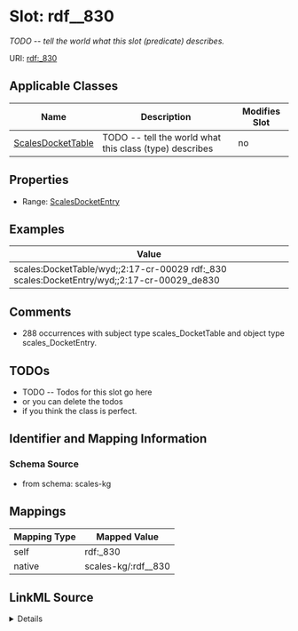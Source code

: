 

# Slot: rdf__830


_TODO -- tell the world what this slot (predicate) describes._





URI: [rdf:_830](http://www.w3.org/1999/02/22-rdf-syntax-ns#_830)



<!-- no inheritance hierarchy -->





## Applicable Classes

| Name | Description | Modifies Slot |
| --- | --- | --- |
| [ScalesDocketTable](../classes/ScalesDocketTable.md) | TODO -- tell the world what this class (type) describes |  no  |







## Properties

* Range: [ScalesDocketEntry](../classes/ScalesDocketEntry.md)






## Examples

| Value |
| --- |
| scales:DocketTable/wyd;;2:17-cr-00029 rdf:_830 scales:DocketEntry/wyd;;2:17-cr-00029_de830 |

## Comments

* 288 occurrences with subject type scales_DocketTable and object type scales_DocketEntry.

## TODOs

* TODO -- Todos for this slot go here
* or you can delete the todos
* if you think the class is perfect.

## Identifier and Mapping Information







### Schema Source


* from schema: scales-kg




## Mappings

| Mapping Type | Mapped Value |
| ---  | ---  |
| self | rdf:_830 |
| native | scales-kg/:rdf__830 |




## LinkML Source

<details>
```yaml
name: rdf__830
description: TODO -- tell the world what this slot (predicate) describes.
todos:
- TODO -- Todos for this slot go here
- or you can delete the todos
- if you think the class is perfect.
comments:
- 288 occurrences with subject type scales_DocketTable and object type scales_DocketEntry.
examples:
- value: scales:DocketTable/wyd;;2:17-cr-00029 rdf:_830 scales:DocketEntry/wyd;;2:17-cr-00029_de830
from_schema: scales-kg
rank: 1000
slot_uri: rdf:_830
alias: rdf__830
domain_of:
- scales_DocketTable
range: scales_DocketEntry

```
</details>